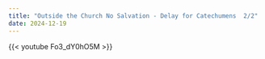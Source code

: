 ```yaml
---
title: "Outside the Church No Salvation - Delay for Catechumens  2/2"
date: 2024-12-19
---
```


{{< youtube Fo3_dY0hO5M >}}
